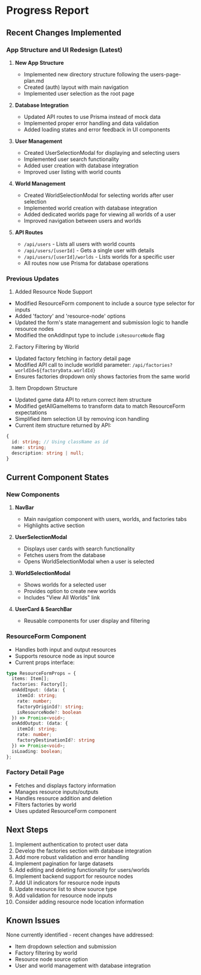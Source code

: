 # Progress Report

## Recent Changes Implemented

### App Structure and UI Redesign (Latest)
1. **New App Structure**
   - Implemented new directory structure following the users-page-plan.md
   - Created (auth) layout with main navigation
   - Implemented user selection as the root page

2. **Database Integration**
   - Updated API routes to use Prisma instead of mock data
   - Implemented proper error handling and data validation
   - Added loading states and error feedback in UI components

3. **User Management**
   - Created UserSelectionModal for displaying and selecting users
   - Implemented user search functionality
   - Added user creation with database integration
   - Improved user listing with world counts

4. **World Management**
   - Created WorldSelectionModal for selecting worlds after user selection
   - Implemented world creation with database integration
   - Added dedicated worlds page for viewing all worlds of a user
   - Improved navigation between users and worlds

5. **API Routes**
   - `/api/users` - Lists all users with world counts
   - `/api/users/[userId]` - Gets a single user with details
   - `/api/users/[userId]/worlds` - Lists worlds for a specific user
   - All routes now use Prisma for database operations

### Previous Updates
1. Added Resource Node Support
- Modified ResourceForm component to include a source type selector for inputs
- Added 'factory' and 'resource-node' options
- Updated the form's state management and submission logic to handle resource nodes
- Modified the onAddInput type to include `isResourceNode` flag

2. Factory Filtering by World
- Updated factory fetching in factory detail page
- Modified API call to include worldId parameter: `/api/factories?worldId=${factoryData.worldId}`
- Ensures factories dropdown only shows factories from the same world

3. Item Dropdown Structure
- Updated game data API to return correct item structure
- Modified getAllGameItems to transform data to match ResourceForm expectations
- Simplified item selection UI by removing icon handling
- Current item structure returned by API:
```typescript
{
  id: string; // Using className as id
  name: string;
  description: string | null;
}
```

## Current Component States

### New Components
1. **NavBar**
   - Main navigation component with users, worlds, and factories tabs
   - Highlights active section

2. **UserSelectionModal**
   - Displays user cards with search functionality
   - Fetches users from the database
   - Opens WorldSelectionModal when a user is selected

3. **WorldSelectionModal**
   - Shows worlds for a selected user
   - Provides option to create new worlds
   - Includes "View All Worlds" link

4. **UserCard & SearchBar**
   - Reusable components for user display and filtering

### ResourceForm Component
- Handles both input and output resources
- Supports resource node as input source
- Current props interface:
```typescript
type ResourceFormProps = {
  items: Item[];
  factories: Factory[];
  onAddInput: (data: { 
    itemId: string; 
    rate: number; 
    factoryOriginId?: string; 
    isResourceNode?: boolean 
  }) => Promise<void>;
  onAddOutput: (data: { 
    itemId: string; 
    rate: number; 
    factoryDestinationId?: string 
  }) => Promise<void>;
  isLoading: boolean;
};
```

### Factory Detail Page
- Fetches and displays factory information
- Manages resource inputs/outputs
- Handles resource addition and deletion
- Filters factories by world
- Uses updated ResourceForm component

## Next Steps
1. Implement authentication to protect user data
2. Develop the factories section with database integration
3. Add more robust validation and error handling
4. Implement pagination for large datasets
5. Add editing and deleting functionality for users/worlds
6. Implement backend support for resource nodes
7. Add UI indicators for resource node inputs
8. Update resource list to show source type
9. Add validation for resource node inputs
10. Consider adding resource node location information

## Known Issues
None currently identified - recent changes have addressed:
- Item dropdown selection and submission
- Factory filtering by world
- Resource node source option
- User and world management with database integration 